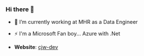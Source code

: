 ### Hi there 👋

- 🔭 I’m currently working at MHR as a Data Engineer
- ⚡ I'm a Microsoft Fan boy... Azure with .Net

- **Website**: [cjw-dev](https://cjw-dev.com)

<!--
**CallumWalterWhite/CallumWalterWhite** is a ✨ _special_ ✨ repository because its `README.md` (this file) appears on your GitHub profile.

Here are some ideas to get you started:

- 🔭 I’m currently working on ...
- 🌱 I’m currently learning ...
- 👯 I’m looking to collaborate on ...
- 🤔 I’m looking for help with ...
- 💬 Ask me about ...
- 📫 How to reach me: ...
- 😄 Pronouns: ...
- ⚡ Fun fact: ...
-->
